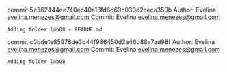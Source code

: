 commit 5e362444ee740ec40a13fd6d60c030d2ceca350b
Author: Evelina <evelina.menezes@gmail.com>
Commit: Evelina <evelina.menezes@gmail.com>

    Adding folder lab08 + README.md

commit c0bde1e85976de3b44f986450d3a46b88a7ad98f
Author: Evelina <evelina.menezes@gmail.com>
Commit: Evelina <evelina.menezes@gmail.com>

    Adding folder lab08
